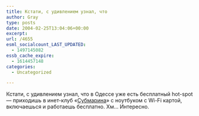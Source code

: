 ```yaml
---
title: Кстати, с удивлением узнал, что
author: Gray
type: posts
date: 2004-02-25T13:04:06+00:00
excerpt:
url: /4655
esml_socialcount_LAST_UPDATED:
  - 1497145082
essb_cache_expire:
  - 1614457148
categories:
  - Uncategorized

---
```








Кстати, с удивлением узнал, что в Одессе уже есть бесплатный hot-spot &#8212; приходишь в инет-клуб &#171;<a href="http://submarine.od.ua/" target="_blank">Субмарина</a>&#187; с ноутбуком с Wi-Fi картой, включаешься и работаешь бесплатно. Хм&#8230; Интересно.